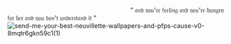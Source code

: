 
‎ ‎ ‎ ‎ ‎ ‎ ‎ ‎ ‎ ‎ ‎ ‎ ‎ ‎ ‎ ‎ ‎ ‎ ‎ ‎ ‎ ‎ ‎ ‎ ‎ ‎ ‎ ‎ ‎ ‎ ‎ ‎ ‎ ‎ ‎ ‎ ‎ ‎ ‎ ‎ ‎ ‎ ‎ ‎ ‎ ‎ ‎ ‎ ‎ ‎ ‎ ‎ ‎ ‎ ‎ ‎ ‎ ‎ ‎ ‎ ‎ ‎ ‎ ‎ ‎ ‎ ‎ ‎ ‎ ‎ ‎ ‎ ‎" 𝔞𝔫𝔡 𝔶𝔬𝔲'𝔯𝔢 𝔣𝔢𝔢𝔩𝔦𝔫𝔤 𝔞𝔫𝔡 𝔶𝔬𝔲'𝔯𝔢 𝔥𝔲𝔫𝔤𝔯𝔶 𝔣𝔬𝔯 𝔥𝔢𝔯 𝔞𝔫𝔡 𝔶𝔬𝔲 𝔡𝔬𝔫'𝔱 𝔲𝔫𝔡𝔢𝔯𝔰𝔱𝔞𝔫𝔡 𝔦𝔱 "
![send-me-your-best-neuvillette-wallpapers-and-pfps-cause-v0-8mqtr6gkn59c1(1)](https://github.com/user-attachments/assets/3005e948-d95f-4d0e-b1e5-301d0f1509c6)



